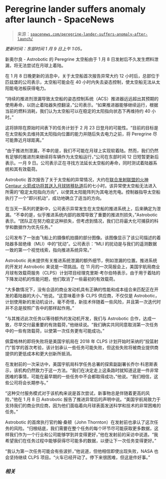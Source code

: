 <!--yml

category: 未分类

date: 2024-05-27 14:36:21

-->

# Peregrine lander suffers anomaly after launch - SpaceNews

> 来源：[`spacenews.com/peregrine-lander-suffers-anomaly-after-launch/`](https://spacenews.com/peregrine-lander-suffers-anomaly-after-launch/)

*更新时间：东部时间 1 月 9 日上午 1:05。*

新奥尔良 - Astrobotic 的 Peregrine 太空船由于 1 月 8 日发射后不久发生燃料泄漏，将无法尝试在月球上着陆。

在 1 月 8 日晚更新的消息中，关于太空船首次报告异常大约 12 小时后，总部位于匹兹堡的公司表示，太空船可能会在 40 小时内失去姿态控制，使太空船无法从太阳能电池板获得电力。

“持续的推进剂泄漏导致太空船的姿态控制系统（ACS）推进器远远超出其预期的使用寿命，以防止着陆器失控翻滚，”公司表示。“如果推进器能够继续运行，根据当前的燃料消耗，我们认为太空船可以在稳定的太阳指向状态下再维持约 40 小时。”

这将排除在原始时间表下的任务计划于 2 月 23 日登月的可能性。“目前的目标是在太空船失去维持其太阳指向位置的能力并随后失去电力之前，将 Peregrine 尽可能靠近月球距离。”

“由于推进剂泄漏，不幸的是，我们不可能在月球上实现软着陆。然而，我们仍然有足够的推进剂来继续将车辆作为太空船运行，”公司在东部时间 12 日短暂更新后表示。一月 9 日。公司表示正在寻找方法延长太空船的寿命，同时测试着陆器系统和其有效载荷。

Astrobotic 首次报告了关于太空船的异常情况，大约在[联合发射联盟的火神 Centaur 火箭成功将其送入月球转移轨道](https://spacenews.com/vulcan-centaur-launches-peregrine-lunar-lander-on-inaugural-mission/)后的七小时。该异常使太空船无法进入所需的“稳定太阳指向方向”，以使其太阳能阵列为其电池充电。控制器指导太空船执行了一个“即兴机动”，成功地确立了适当的方向。

在当天一系列的更新中，公司表示异常发生在太空船的推进系统上，后来确定为泄漏。“不幸的是，似乎推进系统内部的故障导致了重要的推进剂损失，”Astrobotic 表示。“团队正在努力稳定这种损失，但考虑到情况，我们已将最大化可捕获的科学和数据作为优先任务。”

公司发布了一张由飞船上的摄像机拍摄的部分图像。该图像显示了该公司描述的着陆器多层绝缘（MLI）中的“扰动”。公司表示：“MLI 的扰动是与我们的遥测数据一致的第一个视觉线索，指向推进系统异常。”

Astrobotic 尚未提供有关推进系统泄漏的额外细节，例如泄漏的位置。推进系统的开发对 Astrobotic 来说是一项挑战。在 11 月的一次简报会上，美国宇航局商业月球有效载荷服务（CLPS）计划项目经理克里斯·考尔伯特表示，由于用于着陆的下降发动机的性能问题，他们取消了一些最初的有效载荷。

“大多数情况下，没有合适的商业发动机具有正确的性能和成本组合来匹配正在开发的着陆器的大小，”他说。“这意味着许多 CLPS 供应商，不仅仅是 Astrobotic，计划使用新的发动机设计。毫不奇怪，新技术伴随着一些风险，并且第一次迭代时并不总是按照广告中的那样起作用。”

“与其推迟此次任务以等待额外的发动机开发，我们与 Astrobotic 合作，达成一致，尽早交付最重要的有效载荷，”他继续说。“我们确实共同同意取消第一次任务中的一些有效载荷，以使第一次任务更有可能成功。”

佩雷格林的即将失败将是美国宇航局在 2018 年 CLPS 计划开始时采纳的“投篮射门”哲学的首次考验，该计划承认一些任务可能失败，但这些失败将被商业提供商提供的更低成本和更大创新所抵消。

在发射前的一次采访中，美国宇航局科学任务总署的探索副副署长乔尔·科恩斯表示，该机构仍然致力于这一方法。“我们在决定走上这条路时就知道这是一件非常困难的事情，可能在最早期的一些任务中不会都取得成功，”他说。“我们相信，这些公司将会长期参与。”

“这种交付服务模式对于该机构来说是首次尝试，新事物总是伴随着更高的风险，”他在 1 月 8 日 Astrobotic 报告了推进异常后的声明中说。“美国宇航局致力于支持我们的商业供应商，因为他们面临着向月球表面发送科学和技术的非常困难的任务。”

Astrobotic 的首席执行官约翰·桑顿（John Thornton）在发射前也承认了这次任务的风险。“归根结底，我们需要在整个任务的每个环节尽可能获取更多数据，这样我们作为一个行业和公司能够学到并变得更好，”他在发射前的采访中说道。“我希望我们在任务过程中能够获得尽可能多的数据，以便让下一次任务变得更好。”

“我认为第一次任务可能会有些波折，”他说道，但他相信即使出现失败，NASA 也会坚持继续 CLPS 项目。“火车已经开动了。停下来很困难，但这是件好事。”

### *相关*
